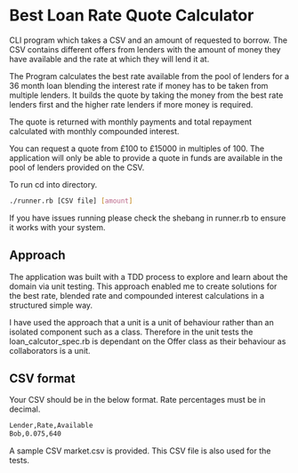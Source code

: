 # Best Loan Rate Quote Calculator

CLI program which takes a CSV and an amount of requested to borrow. The CSV contains different offers from lenders with the amount
of money they have available and the rate at which they will lend it at.

The Program calculates the best rate available from the pool of lenders for a 36 month loan blending the
interest rate if money has to be taken from multiple lenders. It builds the
quote by taking the money from the best rate lenders first and the higher rate
lenders if more money is required.

The quote is returned with monthly payments and total repayment calculated with
monthly compounded interest.

You can request a quote from £100 to £15000 in multiples of 100. The application will only be able to provide a quote in funds are available in the pool of lenders provided on the CSV.

To run cd into directory.
```sh
./runner.rb [CSV file] [amount]
```

If you have issues running please check the shebang in runner.rb to ensure it works with your
system.

## Approach

The application was built with a TDD process to explore and learn about the
domain via unit testing. This approach enabled me to create solutions for the
best rate, blended rate and compounded interest calculations in a structured
simple way.

I have used the approach that a unit is a unit of
behaviour rather than an isolated component such as a class. Therefore in the
unit tests the loan_calcutor_spec.rb is dependant on the Offer class as their
behaviour as collaborators is a unit.

## CSV format

Your CSV should be in the below format. Rate percentages must be in decimal.

```sh
Lender,Rate,Available
Bob,0.075,640
```

A sample CSV market.csv is provided. This CSV file is also used for the tests.
